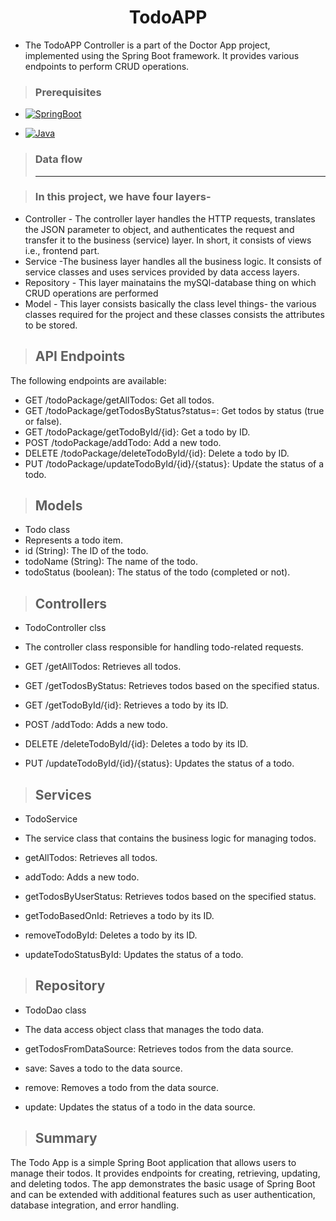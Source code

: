 <h1 align="center"> TodoAPP </h1>

-   The TodoAPP Controller is a part of the Doctor App project, implemented using the Spring Boot framework. It provides various endpoints to perform CRUD operations. 

>### Prerequisites

-   [![SpringBoot](https://camo.githubusercontent.com/a6677a4ec12bd03f835c62db09a8db96a6d726afe3985c8fbf5c43db9b6cb8ad/68747470733a2f2f696d672e736869656c64732e696f2f62616467652f4672616d65776f726b2d537072696e67426f6f742d677265656e)](https://camo.githubusercontent.com/a6677a4ec12bd03f835c62db09a8db96a6d726afe3985c8fbf5c43db9b6cb8ad/68747470733a2f2f696d672e736869656c64732e696f2f62616467652f4672616d65776f726b2d537072696e67426f6f742d677265656e)

-   [![Java](https://camo.githubusercontent.com/be815b7d90eac640a950b5ef6e2bd93f30cab6ac1cd9ace277bc560e3e6fc11c/68747470733a2f2f696d672e736869656c64732e696f2f62616467652f4c616e67756167652d4a617661253230382532306f722532306869676865722d79656c6c6f77)](https://camo.githubusercontent.com/be815b7d90eac640a950b5ef6e2bd93f30cab6ac1cd9ace277bc560e3e6fc11c/68747470733a2f2f696d672e736869656c64732e696f2f62616467652f4c616e67756167652d4a617661253230382532306f722532306869676865722d79656c6c6f77)


>### Data flow
> ----------------------------------------------------------------------------------------------------------------------------------

>### In this project, we have four layers-

-   Controller - The controller layer handles the HTTP requests, translates the JSON parameter to object, and authenticates the request and transfer it to the business (service) layer. In short, it consists of views i.e., frontend part.
-   Service -The business layer handles all the business logic. It consists of service classes and uses services provided by data access layers.
-   Repository - This layer mainatains the mySQl-database thing on which CRUD operations are performed
-   Model - This layer consists basically the class level things- the various classes required for the project and these classes consists the attributes to be stored.


>## API Endpoints
The following endpoints are available:

- GET /todoPackage/getAllTodos: Get all todos.
- GET /todoPackage/getTodosByStatus?status=<status>: Get todos by status (true or false).
- GET /todoPackage/getTodoById/{id}: Get a todo by ID.
- POST /todoPackage/addTodo: Add a new todo.
- DELETE /todoPackage/deleteTodoById/{id}: Delete a todo by ID.
- PUT /todoPackage/updateTodoById/{id}/{status}: Update the status of a todo.

>## Models
- Todo class
- Represents a todo item.
- id (String): The ID of the todo.
- todoName (String): The name of the todo.
- todoStatus (boolean): The status of the todo (completed or not).
  
>## Controllers
- TodoController clss
- The controller class responsible for handling todo-related requests.

- GET /getAllTodos: Retrieves all todos.
- GET /getTodosByStatus: Retrieves todos based on the specified status.
- GET /getTodoById/{id}: Retrieves a todo by its ID.
- POST /addTodo: Adds a new todo.
- DELETE /deleteTodoById/{id}: Deletes a todo by its ID.
- PUT /updateTodoById/{id}/{status}: Updates the status of a todo.
  
>## Services
- TodoService
- The service class that contains the business logic for managing todos.

- getAllTodos: Retrieves all todos.
- addTodo: Adds a new todo.
- getTodosByUserStatus: Retrieves todos based on the specified status.
- getTodoBasedOnId: Retrieves a todo by its ID.
- removeTodoById: Deletes a todo by its ID.
- updateTodoStatusById: Updates the status of a todo.
  
>## Repository
- TodoDao class 
- The data access object class that manages the todo data.

- getTodosFromDataSource: Retrieves todos from the data source.
- save: Saves a todo to the data source.
- remove: Removes a todo from the data source.
- update: Updates the status of a todo in the data source.
  
>## Summary
The Todo App is a simple Spring Boot application that allows users to manage their todos. It provides endpoints for creating, retrieving, updating, and deleting todos. The app demonstrates the basic usage of Spring Boot and can be extended with additional features such as user authentication, database integration, and error handling.
